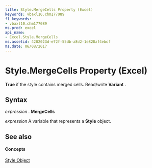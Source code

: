 ```yaml
---
title: Style.MergeCells Property (Excel)
keywords: vbaxl10.chm177089
f1_keywords:
- vbaxl10.chm177089
ms.prod: excel
api_name:
- Excel.Style.MergeCells
ms.assetid: 4202023d-e72f-55db-a8d2-1e828af4ebcf
ms.date: 06/08/2017
---
```



# Style.MergeCells Property (Excel)

 **True** if the style contains merged cells. Read/write **Variant** .


## Syntax

 _expression_ . **MergeCells**

 _expression_ A variable that represents a **Style** object.


## See also


#### Concepts


[Style Object](Excel.Style.md)

